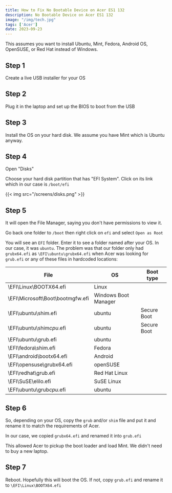 ```yaml
---
title: How to Fix No Bootable Device on Acer ES1 132
description: No Bootable Device on Acer ES1 132
image: "/img/tech.jpg"
tags: ['Acer']
date: 2023-09-23
---
```


This assumes you want to install Ubuntu, Mint, Fedora, Android OS, OpenSUSE, or Red Hat instead of Windows. 

## Step 1

Create a live USB installer for your OS

## Step 2 

Plug it in the laptop and set up the BIOS to boot from the USB

## Step 3 

Install the OS on your hard disk. We assume you have Mint which is Ubuntu anyway. 


## Step 4

Open "Disks"

Choose your hard disk partition that has "EFI System". Click on its link which in our case is `/boot/efi`


{{< img src="/screens/disks.png" >}}


## Step 5

It will open the File Manager, saying you don't have permissions to view it. 

Go back one folder to `/boot` then right click on `efi` and select `Open as Root`

You will see an `EFI` folder. Enter it to see a folder named after your OS. In our case, it was `ubuntu`. The problem was that our folder only had `grubx64.efi` as `\EFI\ubuntu\grubx64.efi`  when Acer was looking for `grub.efi` or any of these files in hardcoded locations:

File | OS | Boot type
--- | --- | --- 
\EFI\Linux\BOOTX64.efi | Linux | 
\EFI\Microsoft\Boot\bootmgfw.efi | Windows Boot Manager |
\EFI\ubuntu\shim.efi | ubuntu | Secure Boot
\EFI\ubuntu\shim$cpu$.efi | ubuntu | Secure Boot
\EFI\ubuntu\grub.efi | ubuntu | 
\EFI\fedora\shim.efi | Fedora |
\EFI\android\bootx64.efi | Android |
\EFI\opensuse\grubx64.efi | openSUSE |
\EFI\redhat\grub.efi | Red Hat Linux | 
\EFI\SuSE\elilo.efi | SuSE Linux |
\EFI\ubuntu\grub$cpu$.efi | ubuntu |


## Step 6

So, depending on your OS, copy the `grub` and/or `shim` file and put it and rename it to match the requirements of Acer. 

In our case, we copied `grubx64.efi` and renamed it into `grub.efi` 

This allowed Acer to pickup the boot loader and load Mint. We didn't need to buy a new laptop. 

## Step 7

Reboot. Hopefully this will boot the OS. If not, copy `grub.efi` and rename it to `\EFI\Linux\BOOTX64.efi`

<!-- and shimx64.efi -->






